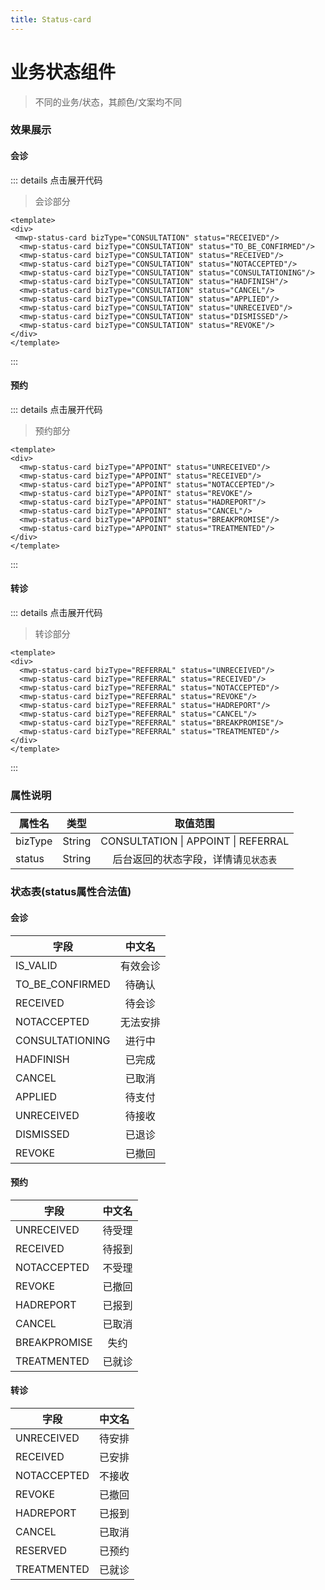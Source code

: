 ```yaml
---
title: Status-card
---
```

# 业务状态组件

> 不同的业务/状态，其颜色/文案均不同
### 效果展示

#### 会诊
<template>
  <div class="status-demo">
    <mwp-status-card bizType="CONSULTATION" status="RECEIVED"/>
    <mwp-status-card bizType="CONSULTATION" status="TO_BE_CONFIRMED"/>
    <mwp-status-card bizType="CONSULTATION" status="RECEIVED"/>
    <mwp-status-card bizType="CONSULTATION" status="NOTACCEPTED"/>
    <mwp-status-card bizType="CONSULTATION" status="CONSULTATIONING"/>
    <mwp-status-card bizType="CONSULTATION" status="HADFINISH"/>
    <mwp-status-card bizType="CONSULTATION" status="CANCEL"/>
    <mwp-status-card bizType="CONSULTATION" status="APPLIED"/>
    <mwp-status-card bizType="CONSULTATION" status="UNRECEIVED"/>
    <mwp-status-card bizType="CONSULTATION" status="DISMISSED"/>
    <mwp-status-card bizType="CONSULTATION" status="REVOKE"/>
  </div>
</template>

::: details 点击展开代码
> 会诊部分
```vue
<template>
<div>
 <mwp-status-card bizType="CONSULTATION" status="RECEIVED"/>
  <mwp-status-card bizType="CONSULTATION" status="TO_BE_CONFIRMED"/>
  <mwp-status-card bizType="CONSULTATION" status="RECEIVED"/>
  <mwp-status-card bizType="CONSULTATION" status="NOTACCEPTED"/>
  <mwp-status-card bizType="CONSULTATION" status="CONSULTATIONING"/>
  <mwp-status-card bizType="CONSULTATION" status="HADFINISH"/>
  <mwp-status-card bizType="CONSULTATION" status="CANCEL"/>
  <mwp-status-card bizType="CONSULTATION" status="APPLIED"/>
  <mwp-status-card bizType="CONSULTATION" status="UNRECEIVED"/>
  <mwp-status-card bizType="CONSULTATION" status="DISMISSED"/>
  <mwp-status-card bizType="CONSULTATION" status="REVOKE"/>
</div>
</template>
```
:::

#### 预约
<template>
  <div class="status-demo">
    <mwp-status-card bizType="APPOINT" status="UNRECEIVED"/>
    <mwp-status-card bizType="APPOINT" status="RECEIVED"/>
    <mwp-status-card bizType="APPOINT" status="NOTACCEPTED"/>
    <mwp-status-card bizType="APPOINT" status="REVOKE"/>
    <mwp-status-card bizType="APPOINT" status="HADREPORT"/>
    <mwp-status-card bizType="APPOINT" status="CANCEL"/>
    <mwp-status-card bizType="APPOINT" status="BREAKPROMISE"/>
    <mwp-status-card bizType="APPOINT" status="TREATMENTED"/>
  </div>
</template>

::: details 点击展开代码
> 预约部分
```vue
<template>
<div>
  <mwp-status-card bizType="APPOINT" status="UNRECEIVED"/>
  <mwp-status-card bizType="APPOINT" status="RECEIVED"/>
  <mwp-status-card bizType="APPOINT" status="NOTACCEPTED"/>
  <mwp-status-card bizType="APPOINT" status="REVOKE"/>
  <mwp-status-card bizType="APPOINT" status="HADREPORT"/>
  <mwp-status-card bizType="APPOINT" status="CANCEL"/>
  <mwp-status-card bizType="APPOINT" status="BREAKPROMISE"/>
  <mwp-status-card bizType="APPOINT" status="TREATMENTED"/>
</div>
</template>
```
:::

#### 转诊
<template>
  <div class="status-demo">
    <mwp-status-card bizType="REFERRAL" status="UNRECEIVED"/>
    <mwp-status-card bizType="REFERRAL" status="RECEIVED"/>
    <mwp-status-card bizType="REFERRAL" status="NOTACCEPTED"/>
    <mwp-status-card bizType="REFERRAL" status="REVOKE"/>
    <mwp-status-card bizType="REFERRAL" status="HADREPORT"/>
    <mwp-status-card bizType="REFERRAL" status="CANCEL"/>
    <mwp-status-card bizType="REFERRAL" status="BREAKPROMISE"/>
    <mwp-status-card bizType="REFERRAL" status="TREATMENTED"/>
  </div>
</template>

::: details 点击展开代码
> 转诊部分
```vue
<template>
<div>
  <mwp-status-card bizType="REFERRAL" status="UNRECEIVED"/>
  <mwp-status-card bizType="REFERRAL" status="RECEIVED"/>
  <mwp-status-card bizType="REFERRAL" status="NOTACCEPTED"/>
  <mwp-status-card bizType="REFERRAL" status="REVOKE"/>
  <mwp-status-card bizType="REFERRAL" status="HADREPORT"/>
  <mwp-status-card bizType="REFERRAL" status="CANCEL"/>
  <mwp-status-card bizType="REFERRAL" status="BREAKPROMISE"/>
  <mwp-status-card bizType="REFERRAL" status="TREATMENTED"/>
</div>
</template>
```
:::




<style lang="scss">
.status-demo {
  border: 1px solid #eee;
  padding: 16px;
  margin-top: 24px;
  width: 100%;
  display: flex;
  flex-wrap: wrap;
  justify-content: space-between;
}
</style>

### 属性说明

属性名|类型|取值范围
--|:--:|:--:
bizType|String|CONSULTATION \| APPOINT \| REFERRAL|
status|String| 后台返回的状态字段，详情请`见状态表`

### 状态表(status属性合法值)
#### 会诊
字段|中文名|
--|:--:|
IS_VALID | 有效会诊
TO_BE_CONFIRMED | 待确认
RECEIVED | 待会诊
NOTACCEPTED | 无法安排
CONSULTATIONING | 进行中
HADFINISH | 已完成
CANCEL | 已取消
APPLIED | 待支付
UNRECEIVED | 待接收
DISMISSED | 已退诊
REVOKE | 已撤回

#### 预约
字段|中文名|
--|:--:|
UNRECEIVED | 待受理
RECEIVED| 待报到
NOTACCEPTED | 不受理
REVOKE | 已撤回
HADREPORT | 已报到
CANCEL | 已取消
BREAKPROMISE | 失约
TREATMENTED | 已就诊

#### 转诊
字段|中文名|
--|:--:|
UNRECEIVED | 待安排
RECEIVED | 已安排
NOTACCEPTED | 不接收
REVOKE | 已撤回
HADREPORT | 已报到
CANCEL | 已取消
RESERVED | 已预约
TREATMENTED | 已就诊
